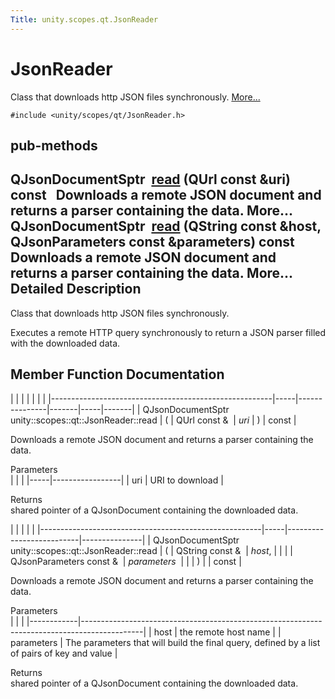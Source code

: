```yaml
---
Title: unity.scopes.qt.JsonReader
---
```

        
JsonReader
==========

Class that downloads http JSON files synchronously. [More...](#details)

`#include <unity/scopes/qt/JsonReader.h>`

pub-methods
------------------------------------------------------

QJsonDocumentSptr 
<a href="#ac57a289d5d336c5a998f848dff6959cc">read</a> (QUrl const &uri) const
 
Downloads a remote JSON document and returns a parser containing the data. More...
 
QJsonDocumentSptr 
<a href="#a4593b2f084cdf97635b67a2d71e090cd">read</a> (QString const &host, QJsonParameters const &parameters) const
 
Downloads a remote JSON document and returns a parser containing the data. More...
 
<span id="details"></span>
Detailed Description
--------------------

Class that downloads http JSON files synchronously.

Executes a remote HTTP query synchronously to return a JSON parser filled with the downloaded data.

Member Function Documentation
-----------------------------

<span id="ac57a289d5d336c5a998f848dff6959cc" class="anchor"></span>
|                                                       |     |               |       |     |       |
|-------------------------------------------------------|-----|---------------|-------|-----|-------|
| QJsonDocumentSptr unity::scopes::qt::JsonReader::read | (   | QUrl const &  | *uri* | )   | const |

Downloads a remote JSON document and returns a parser containing the data.

Parameters  
|     |                 |
|-----|-----------------|
| uri | URI to download |

<!-- -->

Returns  
shared pointer of a QJsonDocument containing the downloaded data.

<span id="a4593b2f084cdf97635b67a2d71e090cd" class="anchor"></span>
|                                                       |     |                          |               |
|-------------------------------------------------------|-----|--------------------------|---------------|
| QJsonDocumentSptr unity::scopes::qt::JsonReader::read | (   | QString const &          | *host*,       |
|                                                       |     | QJsonParameters const &  | *parameters*  |
|                                                       | )   |                          | const         |

Downloads a remote JSON document and returns a parser containing the data.

Parameters  
|            |                                                                                             |
|------------|---------------------------------------------------------------------------------------------|
| host       | the remote host name                                                                        |
| parameters | The parameters that will build the final query, defined by a list of pairs of key and value |

<!-- -->

Returns  
shared pointer of a QJsonDocument containing the downloaded data.

